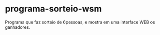 # programa-sorteio-wsm
Programa que faz sorteio de 6pessoas, e mostra em uma interface WEB os ganhadores.
